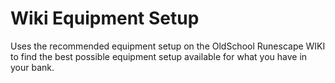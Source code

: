 # Wiki Equipment Setup
Uses the recommended equipment setup on the OldSchool Runescape WIKI to find the best possible equipment setup available for what you have in your bank.